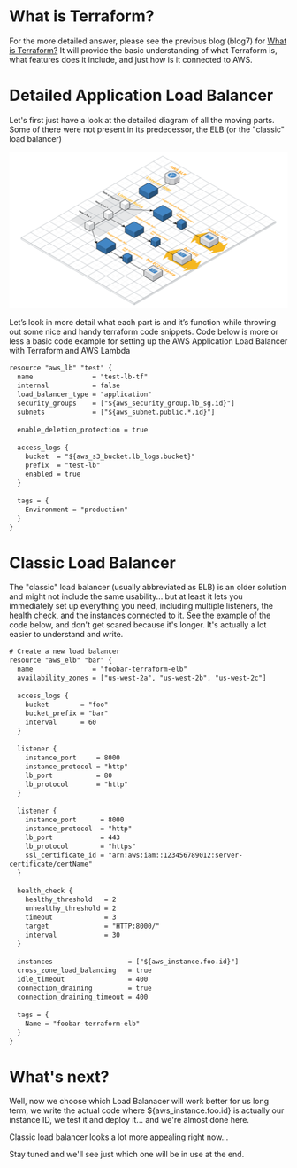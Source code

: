 # What is Terraform?

For the more detailed answer, please see the previous blog (blog7) for [What is Terraform?](https://marcin-wski.github.io/SeniorDesignBlog/Terraform-Intro) It will provide the basic understanding of what Terraform is, what features does it include, and just how is it connected to AWS.

# Detailed Application Load Balancer

Let's first just have a look at the detailed diagram of all the moving parts. Some of there were not present in its predecessor, the ELB (or the "classic" load balancer)

![Application Load Balancer](AWS-ALB.png)

Let’s look in more detail what each part is and it’s function while throwing out some nice and handy terraform code snippets. Code below is more or less a basic code example for setting up the AWS Application Load Balancer with Terraform and AWS Lambda

```
resource "aws_lb" "test" {
  name               = "test-lb-tf"
  internal           = false
  load_balancer_type = "application"
  security_groups    = ["${aws_security_group.lb_sg.id}"]
  subnets            = ["${aws_subnet.public.*.id}"]

  enable_deletion_protection = true

  access_logs {
    bucket  = "${aws_s3_bucket.lb_logs.bucket}"
    prefix  = "test-lb"
    enabled = true
  }

  tags = {
    Environment = "production"
  }
}
```
# Classic Load Balancer

The "classic" load balancer (usually abbreviated as ELB) is an older solution and might not include the same usability... but at least it lets you immediately set up everything you need, including multiple listeners, the health check, and the instances connected to it. See the example of the code below, and don't get scared because it's longer. It's actually a lot easier to understand and write.

```
# Create a new load balancer
resource "aws_elb" "bar" {
  name               = "foobar-terraform-elb"
  availability_zones = ["us-west-2a", "us-west-2b", "us-west-2c"]

  access_logs {
    bucket        = "foo"
    bucket_prefix = "bar"
    interval      = 60
  }

  listener {
    instance_port     = 8000
    instance_protocol = "http"
    lb_port           = 80
    lb_protocol       = "http"
  }

  listener {
    instance_port      = 8000
    instance_protocol  = "http"
    lb_port            = 443
    lb_protocol        = "https"
    ssl_certificate_id = "arn:aws:iam::123456789012:server-certificate/certName"
  }

  health_check {
    healthy_threshold   = 2
    unhealthy_threshold = 2
    timeout             = 3
    target              = "HTTP:8000/"
    interval            = 30
  }

  instances                   = ["${aws_instance.foo.id}"]
  cross_zone_load_balancing   = true
  idle_timeout                = 400
  connection_draining         = true
  connection_draining_timeout = 400

  tags = {
    Name = "foobar-terraform-elb"
  }
}
```

# What's next?

Well, now we choose which Load Balanacer will work better for us long term, we write the actual code where ${aws_instance.foo.id} is actually our instance ID, we test it and deploy it... and we're almost done here.

Classic load balancer looks a lot more appealing right now...

Stay tuned and we'll see just which one will be in use at the end.
